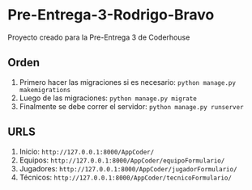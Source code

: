 # Pre-Entrega-3-Rodrigo-Bravo
Proyecto creado para la Pre-Entrega 3 de Coderhouse

## Orden

1. Primero hacer las migraciones si es necesario: `python manage.py makemigrations`
2. Luego de las migraciones: `python manage.py migrate`
3. Finalmente se debe correr el servidor: `python manage.py runserver`

## URLS

1. Inicio: `http://127.0.0.1:8000/AppCoder/`
2. Equipos: `http://127.0.0.1:8000/AppCoder/equipoFormulario/`
3. Jugadores: `http://127.0.0.1:8000/AppCoder/jugadorFormulario/`
4. Técnicos: `http://127.0.0.1:8000/AppCoder/tecnicoFormulario/`
